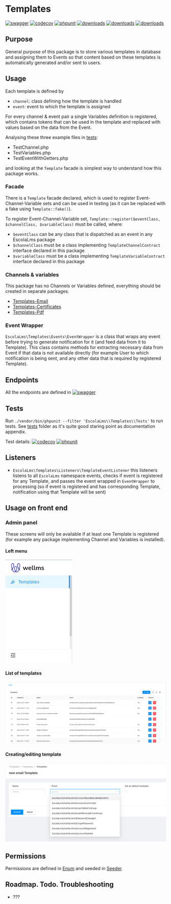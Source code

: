 # Templates

[![swagger](https://img.shields.io/badge/documentation-swagger-green)](https://escolalms.github.io/Templates/)
[![codecov](https://codecov.io/gh/EscolaLMS/Templates/branch/main/graph/badge.svg?token=NRAN4R8AGZ)](https://codecov.io/gh/EscolaLMS/Templates)
[![phpunit](https://github.com/EscolaLMS/Templates/actions/workflows/test.yml/badge.svg)](https://github.com/EscolaLMS/Templates/actions/workflows/test.yml)
[![downloads](https://img.shields.io/packagist/dt/escolalms/templates)](https://packagist.org/packages/escolalms/templates)
[![downloads](https://img.shields.io/packagist/v/escolalms/templates)](https://packagist.org/packages/escolalms/templates)
[![downloads](https://img.shields.io/packagist/l/escolalms/templates)](https://packagist.org/packages/escolalms/templates)

## Purpose

General purpose of this package is to store various templates in database and assigning them to Events so that content based on these templates is automatically generated and/or sent to users.

## Usage

Each template is defined by

- `channel`: class defining how the template is handled
- `event`: event to which the template is assigned

For every channel & event pair a single Variables definition is registered, which contains tokens that can be used in the template and replaced with values based on the data from the Event.

Analysing these three example files in [tests](tests/Mock):

- TestChannel.php
- TestVariables.php
- TestEventWithGetters.php

and looking at the `Template` facade is simplest way to understand how this package works.

### Facade

There is a `Template` facade declared, which is used to register Event-Channel-Variable sets and can be used in testing (as it can be replaced with a fake using `Template::fake()`).

To register Event-Channel-Variable set, `Template::register($eventClass, $channelClass, $variableClass)` must be called, where:

- `$eventClass` can be any class that is dispatched as an event in any EscolaLms package
- `$channelClass` must be a class implementing `TemplateChannelContract` interface declared in this package
- `$variableClass` must be a class implementing `TemplateVariableContract` interface declared in this package

### Channels & variables

This package has no Channels or Variables defined, everything should be created in separate packages.

- [Templates-Email](https://github.com/EscolaLMS/Templates-Email)
- [Templates-Certificates](https://github.com/EscolaLMS/Templates-Certificates)
- [Templates-Pdf](https://github.com/EscolaLMS/Templates-Pdf)

### Event Wrapper

`EscolaLms\Templates\Events\EventWrapper` is a class that wraps any event before trying to generate notification for it (and feed data from it to Template). This class contains methods for extracting necessary data from Event if that data is not available directly (for example User to which notification is being sent, and any other data that is required by registered Template).

## Endpoints

All the endpoints are defined in [![swagger](https://img.shields.io/badge/documentation-swagger-green)](https://escolalms.github.io/templates/)

## Tests

Run `./vendor/bin/phpunit --filter 'EscolaLms\\Templates\\Tests'` to run tests. See [tests](tests) folder as it's quite good staring point as documentation appendix.

Test details:
[![codecov](https://codecov.io/gh/EscolaLMS/Templates/branch/main/graph/badge.svg?token=NRAN4R8AGZ)](https://codecov.io/gh/EscolaLMS/Templates)
[![phpunit](https://github.com/EscolaLMS/Templates/actions/workflows/test.yml/badge.svg)](https://github.com/EscolaLMS/Templates/actions/workflows/test.yml)

## Listeners

- `EscolaLms\Templates\Listeners\TemplateEventListener` this listeners listens to all `EscolaLms` namespace events, checks if event is registered for any Template, and passes the event wrapped in `EventWrapper` to processing (so if event is registered and has corresponding Template, notification using that Template will be sent)

## Usage on front end

### Admin panel

These screens will only be available if at least one Template is registered (for example any package implementing Channel and Variables is installed).

#### **Left menu**

![Menu](docs/templates/menu.png "Menu")

#### **List of templates**

![List of templates](docs/templates/list.png "List of templates")

#### **Creating/editing template**

![Creating/editing template](docs/templates/edit.png "Creating or editing template")

## Permissions

Permissions are defined in [Enum](https://github.com/EscolaLMS/Templates/blob/main/src/Enums/TemplatesPermissionsEnum.php) and seeded in [Seeder](https://github.com/EscolaLMS/Templates/blob/main/database/seeders/PermissionTableSeeder.php).

## Roadmap. Todo. Troubleshooting

- ???
